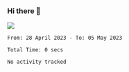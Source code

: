 ### Hi there 👋️

![](https://komarev.com/ghpvc/?username=Loner1024)

<!--START_SECTION:waka-->

```text
From: 28 April 2023 - To: 05 May 2023

Total Time: 0 secs

No activity tracked
```

<!--END_SECTION:waka-->



